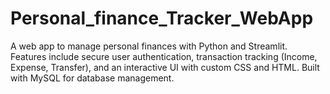 # Personal_finance_Tracker_WebApp
A web app to manage personal finances with Python and Streamlit. Features include secure user authentication, transaction tracking (Income, Expense, Transfer), and an interactive UI with custom CSS and HTML. Built with MySQL for database management.
